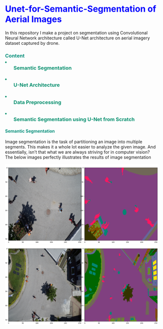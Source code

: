 
<h1>
<span style="color: blue"> Unet-for-Semantic-Segmentation of Aerial Images</span>
</h1>

In this repository I make a project on segmentation using Convolutional Neural Network architecture called U-Net
 architecture on aerial imagery dataset captured by drone.

<h3>
<span style = "color: #0B917D">Content</span>
<li style="color:#0B9170">
<ul style="color:#0B9170">
Semantic Segmentation
</ul>
</li>

<li style="color:#0B9170">

<ul style="color:#0B9170">
U-Net Architecture
</ul>
</li>
<li style="color:#0B9170">

<ul style="color:#0B9170">
Data Preprocessing
</ul>
<li style="color:#0B9170">

<ul style="color:#0B9170">
Semantic Segmentation using U-Net from Scratch
</ul>
</li>



</h3>
<h4><span style = "color: #0B917D">Semantic Segmentation</span></h4>
Image segmentation is the task of partitioning an image into multiple segments. This makes it a whole lot easier to analyze the given image. And essentially, isn’t that what we are always striving for in computer vision?
The below images perfectly illustrates the results of image segmentation

![image](./UNetSemantic-Seg/Figure_2.png)
![image](./UNetSemantic-Seg/Figure_3.png)



